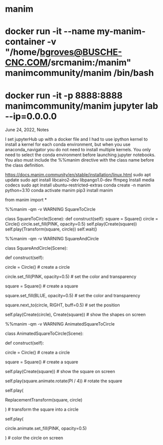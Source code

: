 # manim
# docker run -it --name my-manim-container -v "/home/bgroves@BUSCHE-CNC.COM/srcmanim:/manim" manimcommunity/manim /bin/bash
# docker run -it -p 8888:8888 manimcommunity/manim jupyter lab --ip=0.0.0.0


June 24, 2022, Notes 

I set jupyterHub up with a docker file and I had to use ipython kernel to install a kernel for each conda environment, but when you use anaconda_navigator you do not need to install multiple kernels.  You only need to select the conda environment before launching jupyter notebooks. You also must include the %%manim directive with the class name before the class definition. 

https://docs.manim.community/en/stable/installation/linux.html 
sudo apt update 
sudo apt install libcairo2-dev libpango1.0-dev ffmpeg 
Install media codecs 
sudo apt install ubuntu-restricted-extras 
conda create -n manim python=3.10 
conda activate manim 
pip3 install manim 

from manim import * 

%%manim -qm -v WARNING SquareToCircle 
 
class SquareToCircle(Scene): 
   def construct(self): 
      square = Square() 
      circle = Circle() 
      circle.set_fill(PINK, opacity=0.5) 
      self.play(Create(square)) 
      self.play(Transform(square, circle)) 
      self.wait() 

 

%%manim -qm -v WARNING SquareAndCircle  

class SquareAndCircle(Scene): 

def construct(self): 

circle = Circle() # create a circle 

circle.set_fill(PINK, opacity=0.5) # set the color and transparency 

square = Square() # create a square 

square.set_fill(BLUE, opacity=0.5) # set the color and transparency 

square.next_to(circle, RIGHT, buff=0.5) # set the position 

self.play(Create(circle), Create(square)) # show the shapes on screen 

 
%%manim -qm -v WARNING AnimatedSquareToCircle 

class AnimatedSquareToCircle(Scene): 

def construct(self): 

circle = Circle() # create a circle 

square = Square() # create a square 

self.play(Create(square)) # show the square on screen 

self.play(square.animate.rotate(PI / 4)) # rotate the square 

self.play( 

ReplacementTransform(square, circle) 

) # transform the square into a circle 

self.play( 

circle.animate.set_fill(PINK, opacity=0.5) 

) # color the circle on screen 

 
